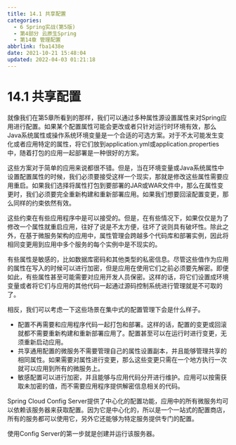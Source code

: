```yaml
---
title: 14.1 共享配置
categories: 
  - 6 Spring实战(第5版)
  - 第4部分 云原生Spring
  - 第14章 管理配置
abbrlink: fba1438e
date: 2021-10-21 15:48:04
updated: 2022-04-03 01:21:18
---
```

# 14.1 共享配置
就像我们在第5章所看到的那样，我们可以通过多种属性源设置属性来对Spring应用进行配置。如果某个配置属性可能会更改或者只针对运行时环境有效，那么Java系统属性或操作系统环境变量是一个合适的可选方案。对于不太可能发生变化或者应用特定的属性，将它们放到application.yml或application.properties中，随着打包的应用一起部署是一种很好的方案。

这些方案对于简单的应用来说都很不错。但是，当在环境变量或Java系统属性中设置配置属性的时候，我们必须要接受这样一个现实，那就是修改这些属性需要应用重启。如果我们选择将属性打包到要部署的JAR或WAR文件中，那么在属性变更时，我们必须要完全重新构建和重新部署应用。如果我们想要回滚配置变更，那么同样的约束依然有效。

这些约束在有些应用程序中是可以接受的。但是，在有些情况下，如果仅仅是为了修改一个属性就重启应用，往好了说是不太方便，往坏了说则具有破坏性。除此之外，在基于微服务架构的应用中，属性管理会跨越多个代码库和部署实例，因此将相同变更用到应用中多个服务的每个实例中是不现实的。

有些属性是敏感的，比如数据库密码和其他类型的私密信息。尽管这些值作为应用的属性在写入的时候可以进行加密，但是应用在使用它们之前必须要先解密。即便如此，有些属性甚至可能需要对应用开发人员保密。这样的话，将它们设置成环境变量或者将它们与应用的其他代码一起通过源码控制系统进行管理就是不可取的了。

相反，我们可以考虑一下这些场景在集中式的配置管理下会是什么样子。
- 配置不再需要和应用程序代码一起打包和部署。这样的话，配置的变更或回滚就都不需要重新构建和重新部署应用了。配置甚至可以在运行时进行变更，无须重新启动应用。
- 共享通用配置的微服务不需要管理自己的属性设置副本，并且能够管理共享的相同属性。如果需要对属性进行变更，那么这些变更只需在一个地方执行一次就可以应用到所有的微服务上。
- 敏感配置可以进行加密，并且能够与应用代码分开进行维护。应用可以按需获取未加密的值，而不需要应用程序提供解密信息相关的代码。

Spring Cloud Config Server提供了中心化的配置功能，应用中的所有微服务均可以依赖该服务器来获取配置。因为它是中心化的，所以是一个一站式的配置商店，所有的服务都可以使用它，另外它还能够为特定服务提供专门的配置。

使用Config Server的第一步就是创建并运行该服务器。
